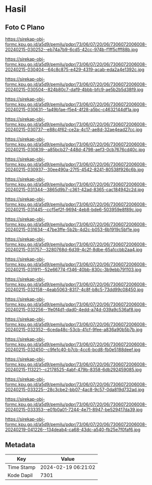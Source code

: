 # Hasil

## Foto C Plano

https://sirekap-obj-formc.kpu.go.id/a5d9/pemilu/pdpr/73/06/07/20/06/7306072006008-20240215-030252--eb74a7b9-6cd5-42cc-974b-f1ff5cfff88b.jpg

https://sirekap-obj-formc.kpu.go.id/a5d9/pemilu/pdpr/73/06/07/20/06/7306072006008-20240215-030404--64c8c875-e429-4319-acab-eda2a4e1392c.jpg

https://sirekap-obj-formc.kpu.go.id/a5d9/pemilu/pdpr/73/06/07/20/06/7306072006008-20240215-030504--824b80c7-daf9-4bbb-bfc9-ae5b2b5d38f9.jpg

https://sirekap-obj-formc.kpu.go.id/a5d9/pemilu/pdpr/73/06/07/20/06/7306072006008-20240215-030631--1a49b1ae-f5e4-4f28-a5bc-c4632144df1a.jpg

https://sirekap-obj-formc.kpu.go.id/a5d9/pemilu/pdpr/73/06/07/20/06/7306072006008-20240215-030737--e88c4f62-ce2a-4c17-ae8d-32ae4ead27cc.jpg

https://sirekap-obj-formc.kpu.go.id/a5d9/pemilu/pdpr/73/06/07/20/06/7306072006008-20240215-030839--a85bcb27-448d-4798-aef3-0cb7676cd40c.jpg

https://sirekap-obj-formc.kpu.go.id/a5d9/pemilu/pdpr/73/06/07/20/06/7306072006008-20240215-030937--30ee490a-27f5-4542-8241-80538f926c6b.jpg

https://sirekap-obj-formc.kpu.go.id/a5d9/pemilu/pdpr/73/06/07/20/06/7306072006008-20240215-031344--3865d9b7-c361-42ad-8365-cac184942c2d.jpg

https://sirekap-obj-formc.kpu.go.id/a5d9/pemilu/pdpr/73/06/07/20/06/7306072006008-20240215-031445--ccf5ef2f-9694-4eb8-bde6-503959e8f89c.jpg

https://sirekap-obj-formc.kpu.go.id/a5d9/pemilu/pdpr/73/06/07/20/06/7306072006008-20240215-031634--47be3ffe-5b2b-4d2c-b053-6b1919c5bf1e.jpg

https://sirekap-obj-formc.kpu.go.id/a5d9/pemilu/pdpr/73/06/07/20/06/7306072006008-20240215-031757--3280768d-6d39-4c2f-8dbe-65a1ccbb2aa4.jpg

https://sirekap-obj-formc.kpu.go.id/a5d9/pemilu/pdpr/73/06/07/20/06/7306072006008-20240215-031911--52e66774-f346-40bb-830c-3b9ebb791103.jpg

https://sirekap-obj-formc.kpu.go.id/a5d9/pemilu/pdpr/73/06/07/20/06/7306072006008-20240215-032158--4eab5063-8317-4c8f-b8c5-73dd99c08450.jpg

https://sirekap-obj-formc.kpu.go.id/a5d9/pemilu/pdpr/73/06/07/20/06/7306072006008-20240215-032256--1fe0f4d1-dad0-4edd-a74d-039a9c536af8.jpg

https://sirekap-obj-formc.kpu.go.id/a5d9/pemilu/pdpr/73/06/07/20/06/7306072006008-20240215-032352--6ceda48c-53cb-41cf-9fee-a836a90b5b7b.jpg

https://sirekap-obj-formc.kpu.go.id/a5d9/pemilu/pdpr/73/06/07/20/06/7306072006008-20240215-032450--c9fe1c40-b7cb-4cc6-bcd8-fb0e5188deef.jpg

https://sirekap-obj-formc.kpu.go.id/a5d9/pemilu/pdpr/73/06/07/20/06/7306072006008-20240215-113221--c2178525-4abf-479b-8358-6db292459085.jpg

https://sirekap-obj-formc.kpu.go.id/a5d9/pemilu/pdpr/73/06/07/20/06/7306072006008-20240215-033225--28c3cbe2-bb07-4ac8-9c57-0da819d732ad.jpg

https://sirekap-obj-formc.kpu.go.id/a5d9/pemilu/pdpr/73/06/07/20/06/7306072006008-20240215-033353--e01b0a01-7244-4e71-8947-be529417da39.jpg

https://sirekap-obj-formc.kpu.go.id/a5d9/pemilu/pdpr/73/06/07/20/06/7306072006008-20240219-041226--134deab4-ca68-43dc-a540-fb25e7f0faf6.jpg


## Metadata

| Key        | Value               |
| ---------- | ------------------- |
| Time Stamp | 2024-02-19 06:21:02 |
| Kode Dapil | 7301                |



